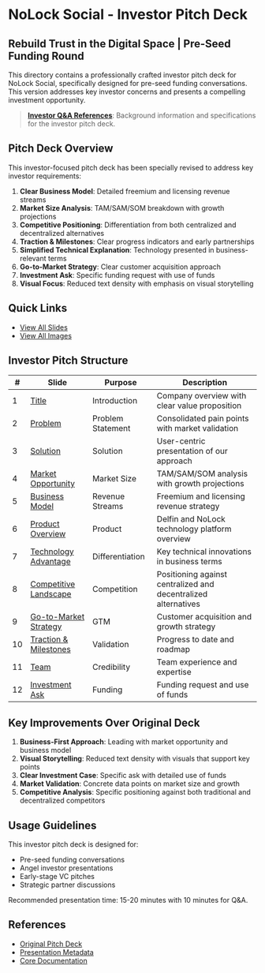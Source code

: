 # NoLock Social - Investor Pitch Deck

## Rebuild Trust in the Digital Space | Pre-Seed Funding Round

This directory contains a professionally crafted investor pitch deck for NoLock Social, specifically designed for pre-seed funding conversations. This version addresses key investor concerns and presents a compelling investment opportunity.

> **[Investor Q&A References](INVESTOR_QA.md)**: Background information and specifications for the investor pitch deck.

## Pitch Deck Overview

This investor-focused pitch deck has been specially revised to address key investor requirements:

1. **Clear Business Model**: Detailed freemium and licensing revenue streams
2. **Market Size Analysis**: TAM/SAM/SOM breakdown with growth projections
3. **Competitive Positioning**: Differentiation from both centralized and decentralized alternatives
4. **Traction & Milestones**: Clear progress indicators and early partnerships
5. **Simplified Technical Explanation**: Technology presented in business-relevant terms
6. **Go-to-Market Strategy**: Clear customer acquisition approach
7. **Investment Ask**: Specific funding request with use of funds
8. **Visual Focus**: Reduced text density with emphasis on visual storytelling

## Quick Links

- [View All Slides](slides/README.md)
- [View All Images](images/README.md)

## Investor Pitch Structure

| # | Slide | Purpose | Description |
|---|-------|---------|-------------|
| 1 | [Title](slides/slide01.md) | Introduction | Company overview with clear value proposition |
| 2 | [Problem](slides/slide02.md) | Problem Statement | Consolidated pain points with market validation |
| 3 | [Solution](slides/slide03.md) | Solution | User-centric presentation of our approach |
| 4 | [Market Opportunity](slides/slide04.md) | Market Size | TAM/SAM/SOM analysis with growth projections |
| 5 | [Business Model](slides/slide05.md) | Revenue Streams | Freemium and licensing revenue strategy |
| 6 | [Product Overview](slides/slide06.md) | Product | Delfin and NoLock technology platform overview |
| 7 | [Technology Advantage](slides/slide07.md) | Differentiation | Key technical innovations in business terms |
| 8 | [Competitive Landscape](slides/slide08.md) | Competition | Positioning against centralized and decentralized alternatives |
| 9 | [Go-to-Market Strategy](slides/slide09.md) | GTM | Customer acquisition and growth strategy |
| 10 | [Traction & Milestones](slides/slide10.md) | Validation | Progress to date and roadmap |
| 11 | [Team](slides/slide11.md) | Credibility | Team experience and expertise |
| 12 | [Investment Ask](slides/slide12.md) | Funding | Funding request and use of funds |

## Key Improvements Over Original Deck

1. **Business-First Approach**: Leading with market opportunity and business model
2. **Visual Storytelling**: Reduced text density with visuals that support key points
3. **Clear Investment Case**: Specific ask with detailed use of funds
4. **Market Validation**: Concrete data points on market size and growth
5. **Competitive Analysis**: Specific positioning against both traditional and decentralized competitors

## Usage Guidelines

This investor pitch deck is designed for:
- Pre-seed funding conversations
- Angel investor presentations
- Early-stage VC pitches
- Strategic partner discussions

Recommended presentation time: 15-20 minutes with 10 minutes for Q&A.

## References

- [Original Pitch Deck](../pitch-deck/)
- [Presentation Metadata](../presentation-metadata/)
- [Core Documentation](../docs/)